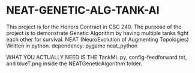 # NEAT-GENETIC-ALG-TANK-AI
This project is for the Honors Contract in CSC 240. The purpose of the project is to demonstrate Genetic Algorithm by having multiple tanks fight each other for survival. NEAT (NeuroEvolution of Augmenting Topologies)
Written in python.
dependency:
pygame
neat_python

WHAT YOU ACTUALLY NEED IS THE TankML.py, config-feedforward.txt, and blueT.png inside the NEATGeneticAlgorithm folder. 
